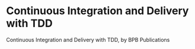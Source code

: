 # Continuous Integration and Delivery with TDD
 Continuous Integration and Delivery with TDD, by BPB Publications
